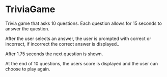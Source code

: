 # TriviaGame

Trivia game that asks 10 questions. Each question allows for 15 seconds to answer the question.

After the user selects an answer, the user is prompted with correct or incorrect, if incorrect the correct answer is displayed..

After 1.75 seconds the next question is shown.

At the end of 10 questions, the users score is displayed and the user can choose to play again.

